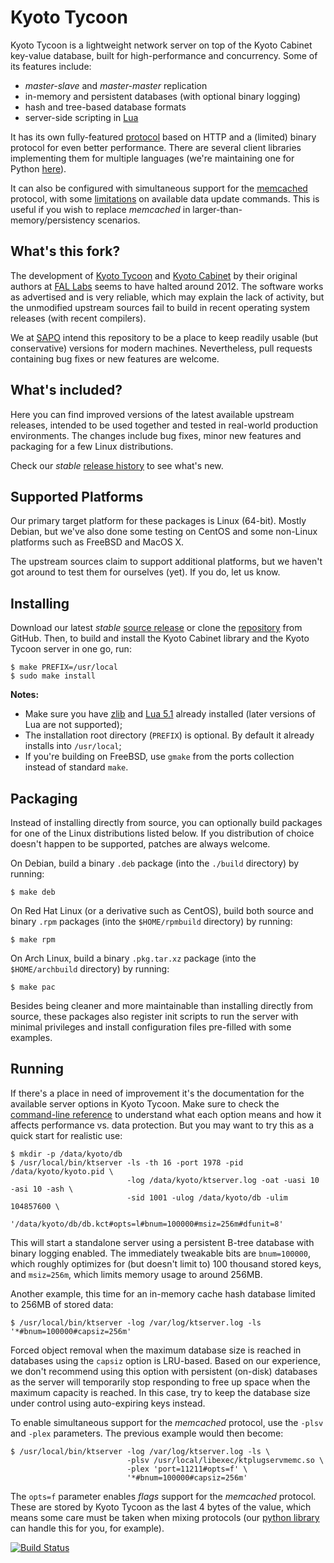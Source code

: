 Kyoto Tycoon
============

Kyoto Tycoon is a lightweight network server on top of the Kyoto Cabinet key-value database, built for high-performance and concurrency. Some of its features include:

  * _master-slave_ and _master-master_ replication
  * in-memory and persistent databases (with optional binary logging)
  * hash and tree-based database formats
  * server-side scripting in [Lua](http://www.lua.org/)

It has its own fully-featured [protocol](http://sapo.github.io/kyoto/kyototycoon/doc/spex.html#protocol) based on HTTP and a (limited) binary protocol for even better performance. There are several client libraries implementing them for multiple languages (we're maintaining one for Python [here](https://github.com/sapo/python-kyototycoon)).

It can also be configured with simultaneous support for the [memcached](http://www.memcached.org/) protocol, with some [limitations](http://fallabs.com/kyototycoon/spex.html#tips_pluggableserver) on available data update commands. This is useful if you wish to replace _memcached_ in larger-than-memory/persistency scenarios.

What's this fork?
-----------------

The development of [Kyoto Tycoon](http://sapo.github.io/kyoto/kyototycoon/doc/) and [Kyoto Cabinet](http://sapo.github.io/kyoto/kyotocabinet/doc/) by their original authors at [FAL Labs](http://fallabs.com/) seems to have halted around 2012. The software works as advertised and is very reliable, which may explain the lack of activity, but the unmodified upstream sources fail to build in recent operating system releases (with recent compilers).

We at [SAPO](http://www.sapo.pt/) intend this repository to be a place to keep readily usable (but conservative) versions for modern machines. Nevertheless, pull requests containing bug fixes or new features are welcome.

What's included?
----------------

Here you can find improved versions of the latest available upstream releases, intended to be used together and tested in real-world production environments. The changes include bug fixes, minor new features and packaging for a few Linux distributions.

Check our _stable_ [release history](https://github.com/sapo/kyoto/releases) to see what's new.

Supported Platforms
-------------------

Our primary target platform for these packages is Linux (64-bit). Mostly Debian, but we've also done some testing on CentOS and some non-Linux platforms such as FreeBSD and MacOS X.

The upstream sources claim to support additional platforms, but we haven't got around to test them for ourselves (yet). If you do, let us know.

Installing
----------

Download our latest _stable_ [source release](https://github.com/sapo/kyoto/releases/latest) or clone the [repository](https://github.com/sapo/kyoto) from GitHub. Then, to build and install the Kyoto Cabinet library and the Kyoto Tycoon server in one go, run:

    $ make PREFIX=/usr/local
    $ sudo make install

**Notes:**

  * Make sure you have [zlib](http://www.zlib.net/) and [Lua 5.1](http://www.lua.org/versions.html#5.1) already installed (later versions of Lua are not supported);
  * The installation root directory (`PREFIX`) is optional. By default it already installs into `/usr/local`;
  * If you're building on FreeBSD, use `gmake` from the ports collection instead of standard `make`.

Packaging
---------

Instead of installing directly from source, you can optionally build packages for one of the Linux distributions listed below. If you distribution of choice doesn't happen to be supported, patches are always welcome.

On Debian, build a binary `.deb` package (into the `./build` directory) by running:

    $ make deb

On Red Hat Linux (or a derivative such as CentOS), build both source and binary `.rpm` packages (into the `$HOME/rpmbuild` directory) by running:

    $ make rpm

On Arch Linux, build a binary `.pkg.tar.xz` package (into the `$HOME/archbuild` directory) by running:

    $ make pac

Besides being cleaner and more maintainable than installing directly from source, these packages also register init scripts to run the server with minimal privileges and install configuration files pre-filled with some examples.

Running
-------

If there's a place in need of improvement it's the documentation for the available server options in Kyoto Tycoon. Make sure to check the [command-line reference](http://sapo.github.io/kyoto/kyototycoon/doc/command.html#ktserver) to understand what each option means and how it affects performance vs. data protection. But you may want to try this as a quick start for realistic use:

    $ mkdir -p /data/kyoto/db
    $ /usr/local/bin/ktserver -ls -th 16 -port 1978 -pid /data/kyoto/kyoto.pid \
                              -log /data/kyoto/ktserver.log -oat -uasi 10 -asi 10 -ash \
                              -sid 1001 -ulog /data/kyoto/db -ulim 104857600 \
                              '/data/kyoto/db/db.kct#opts=l#bnum=100000#msiz=256m#dfunit=8'

This will start a standalone server using a persistent B-tree database with binary logging enabled. The immediately tweakable bits are `bnum=100000`, which roughly optimizes for (but doesn't limit to) 100 thousand stored keys, and `msiz=256m`, which limits memory usage to around 256MB.

Another example, this time for an in-memory cache hash database limited to 256MB of stored data:

    $ /usr/local/bin/ktserver -log /var/log/ktserver.log -ls '*#bnum=100000#capsiz=256m'

Forced object removal when the maximum database size is reached in databases using the `capsiz` option is LRU-based. Based on our experience, we don't recommend using this option with persistent (on-disk) databases as the server will temporarily stop responding to free up space when the maximum capacity is reached. In this case, try to keep the database size under control using auto-expiring keys instead.

To enable simultaneous support for the _memcached_ protocol, use the `-plsv` and `-plex` parameters. The previous example would then become:

    $ /usr/local/bin/ktserver -log /var/log/ktserver.log -ls \
                              -plsv /usr/local/libexec/ktplugservmemc.so \
                              -plex 'port=11211#opts=f' \
                              '*#bnum=100000#capsiz=256m'

The `opts=f` parameter enables _flags_ support for the _memcached_ protocol. These are stored by Kyoto Tycoon as the last 4 bytes of the value, which means some care must be taken when mixing protocols (our [python library](https://github.com/sapo/python-kyototycoon#memcache-enabled-servers) can handle this for you, for example).

[![Build Status](https://travis-ci.org/sapo/kyoto.svg?branch=master)](https://travis-ci.org/sapo/kyoto)
